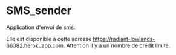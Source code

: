 # SMS_sender

Application d'envoi de sms. 

Elle est disponible à cette adresse https://radiant-lowlands-66382.herokuapp.com.
Attention il y a un nombre de crédit limité.

